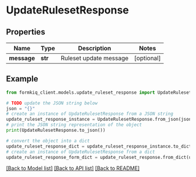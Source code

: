 # UpdateRulesetResponse


## Properties

Name | Type | Description | Notes
------------ | ------------- | ------------- | -------------
**message** | **str** | Ruleset update message | [optional] 

## Example

```python
from formkiq_client.models.update_ruleset_response import UpdateRulesetResponse

# TODO update the JSON string below
json = "{}"
# create an instance of UpdateRulesetResponse from a JSON string
update_ruleset_response_instance = UpdateRulesetResponse.from_json(json)
# print the JSON string representation of the object
print(UpdateRulesetResponse.to_json())

# convert the object into a dict
update_ruleset_response_dict = update_ruleset_response_instance.to_dict()
# create an instance of UpdateRulesetResponse from a dict
update_ruleset_response_form_dict = update_ruleset_response.from_dict(update_ruleset_response_dict)
```
[[Back to Model list]](../README.md#documentation-for-models) [[Back to API list]](../README.md#documentation-for-api-endpoints) [[Back to README]](../README.md)


